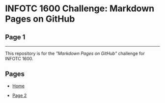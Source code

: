 # INFOTC 1600 Challenge: Markdown Pages on GitHub

## Page 1

---

This repository is for the *"Markdown Pages on GitHub"* challenge for INFOTC 1600.


## Pages

* [Home](README.md)

* [Page 2](Page_2.md)

